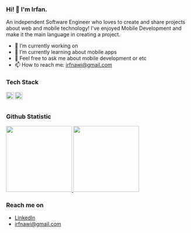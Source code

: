 ### Hi! 👋 I'm Irfan.

An independent Software Engineer who loves to create and share projects about web and mobile technology! I've enjoyed Mobile Development and make it the main language in creating a project.

- 🔭 I’m currently working on 
- 🌱 I’m currently learning about mobile apps
- 💬 Feel free to ask me about mobile development or etc
- 📫 How to reach me: irfnawi@gmail.com

### Tech Stack
  <a href="#"><img align="left" alt="Kotlin" title="Kotlin" width="21px" src="https://upload.wikimedia.org/wikipedia/commons/3/37/Kotlin_Icon_2021.svg" /></a>
  <a href="https://codelabs.developers.google.com/?cat=Android/"><img align="left" alt="Android" title="Android" width="21px" src="https://upload.wikimedia.org/wikipedia/commons/9/92/Android_Studio_Trademark.svg" /></a>
  <br>
  <br>
  
### Github Statistic
<p align="left">
<a href="https://github.com/irfannawawi">
  <img height="180em" src="https://github-readme-stats-eight-theta.vercel.app/api?username=irfannawawi&show_icons=true&theme=algolia&include_all_commits=true&count_private=true"/>
  <img height="180em" src="https://github-readme-stats-eight-theta.vercel.app/api/top-langs/?username=irfannawawi&layout=compact&langs_count=8&theme=algolia"/>
</a>
</p>

### Reach me on
- <a href="https://linkedin.com/in/irfannawawi/">LinkedIn</a>
- irfnawi@gmail.com
